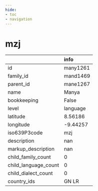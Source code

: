 ```yaml
---
hide:
- toc
- navigation
---
```

# mzj
|                      | info     |
|:---------------------|:---------|
| id                   | many1261 |
| family_id            | mand1469 |
| parent_id            | mane1267 |
| name                 | Manya    |
| bookkeeping          | False    |
| level                | language |
| latitude             | 8.56186  |
| longitude            | -9.44257 |
| iso639P3code         | mzj      |
| description          | nan      |
| markup_description   | nan      |
| child_family_count   | 0        |
| child_language_count | 0        |
| child_dialect_count  | 0        |
| country_ids          | GN LR    |